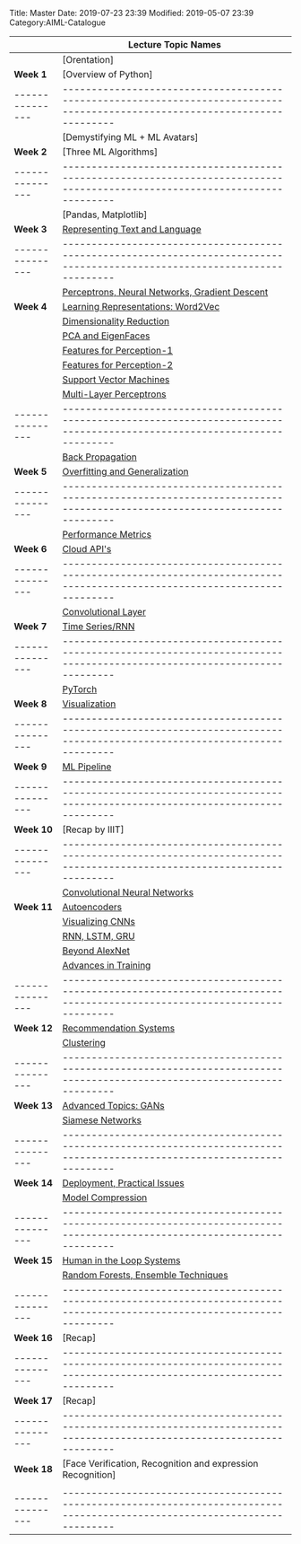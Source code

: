 Title: Master
Date: 2019-07-23 23:39
Modified: 2019-05-07 23:39
Category:AIML-Catalogue




<SCRIPT language="JavaScript">
<!--hide

var password;
var pass1="aiml";


password=prompt('Please enter aiml to unlock this page!',' ');

if (password==pass1)
  alert('Password Correct! Click OK to enter!');
else
   {
    window.location="https://www.google.com/";
    }

//-->
</SCRIPT>





|               |**Lecture Topic Names**                                                                                                    | 
| ------------- |---------------------------------------------------------------------------------------------------------------------------|
|               |[Orentation]                                                                                                               |
| **Week 1**    |[Overview of Python]                                                                                                       |
|---------------|---------------------------------------------------------------------------------------------------------------------------|
|               |[Demystifying ML + ML Avatars]                                                                                             |
| **Week 2**    |[Three ML Algorithms]                                                                                                      |
|---------------|---------------------------------------------------------------------------------------------------------------------------|
|               |[Pandas, Matplotlib]                                                                                                       |
|**Week 3**     |[Representing Text and Language](../lecture1-details.html)                                                                 |
|---------------|---------------------------------------------------------------------------------------------------------------------------|
|               |[Perceptrons, Neural Networks, Gradient Descent](../lecture2-details.html)                                                 |
| **Week 4**    |[Learning Representations: Word2Vec](../lecture3-details.html)                                                             |
|               |[Dimensionality Reduction](../lecture4-details.html)                                                                       |
|               |[PCA and EigenFaces](../lecture5-details.html)                                                                             |
|               |[Features for Perception-1](../lecture6-details.html)                                                                      |
|               |[Features for Perception-2](../lecture7-details.html)                                                                      |
|               |[Support Vector Machines](../lecture8-details.html)                                                                        |
|               |[Multi-Layer Perceptrons](../lecture9-details.html)                                                                        |
|---------------|---------------------------------------------------------------------------------------------------------------------------|
|               |[Back Propagation](../lecture10-details.html)                                                                              |
| **Week 5**    |[Overfitting and Generalization](../lecture11-details.html)                                                                |   
|---------------|---------------------------------------------------------------------------------------------------------------------------|
|               |[Performance Metrics](../lecture12-details.html)                                                                           |
| **Week 6**    |[Cloud API's](../lecture13-details.html)                                                                                   |
|---------------|---------------------------------------------------------------------------------------------------------------------------|
|               |[Convolutional Layer](../lecture14-details.html)                                                                           |
| **Week 7**    |[Time Series/RNN](../lecture15-details.html)                                                                               | 
|---------------|---------------------------------------------------------------------------------------------------------------------------|
|               |[PyTorch](../lecture16-details.html)                                                                                       | 
| **Week 8**    |[Visualization](../lecture17-details.html)                                                                                 |
|---------------|---------------------------------------------------------------------------------------------------------------------------|
|  **Week 9**   |[ML Pipeline](../lecture18-details.html)                                                                                   |
|---------------|---------------------------------------------------------------------------------------------------------------------------|
| **Week 10**   |[Recap by IIIT]                                                                                                            |
|---------------|---------------------------------------------------------------------------------------------------------------------------|
|               |[Convolutional Neural Networks](../lecture19-details.html)                                                                 |
| **Week 11**   |[Autoencoders](../lecture20-details.html)                                                                                  |
|               |[Visualizing CNNs](../lecture21-details.html)                                                                              |
|               |[RNN, LSTM, GRU](../lecture22-details.html)                                                                                |
|               |[Beyond AlexNet](../lecture23-details.html)                                                                                |
|               |[Advances in Training](../lecture24-details.html)                                                                          |
|---------------|---------------------------------------------------------------------------------------------------------------------------|
| **Week 12**   |[Recommendation Systems](../lecture25-details.html)                                                                        |
|               |[Clustering](../lecture26-details.html)                                                                                    |
|---------------|---------------------------------------------------------------------------------------------------------------------------|
| **Week 13**   |[Advanced Topics: GANs](../lecture27-details.html)                                                                         |
|               |[Siamese Networks](../lecture28-details.html)                                                                              |
|---------------|---------------------------------------------------------------------------------------------------------------------------|
| **Week 14**   |[Deployment, Practical Issues](../lecture29-details.html)                                                                  |
|               |[Model Compression](../lecture30-details.html)                                                                             |
|---------------|---------------------------------------------------------------------------------------------------------------------------|
| **Week 15**   |[Human in the Loop Systems](../lecture31-details.html)                                                                     |
|               |[Random Forests, Ensemble Techniques](../lecture32-details.html)                                                           |
|---------------|---------------------------------------------------------------------------------------------------------------------------|
| **Week 16**   |[Recap]                                                                                                                    |
|---------------|---------------------------------------------------------------------------------------------------------------------------|
| **Week 17**   |[Recap]                                                                                                                    |
|---------------|---------------------------------------------------------------------------------------------------------------------------|
| **Week 18**   |[Face Verification, Recognition and expression Recognition]                                                                |
|               |                                                                                                                           |
|---------------|---------------------------------------------------------------------------------------------------------------------------|

<script type="text/javascript">
function getwords() {
  text = words.value;
  document.getElementById("para").innerHTML += '<p>'+text
  document.getElementById("words").value = " "
}
</script>

